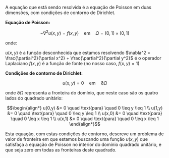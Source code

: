 A equação que está sendo resolvida é a equação de Poisson em duas dimensões, com condições de contorno de Dirichlet. 


**Equação de Poisson:**
```math
-\nabla^2 u(x,y) = f(x,y) \quad \text{em} \quad \Omega = (0,1) \times (0,1)
```
onde:

$u(x,y)$ é a função desconhecida que estamos resolvendo
$\nabla^2 = \frac{\partial^2}{\partial x^2} + \frac{\partial^2}{\partial y^2}$ é o operador Laplaciano
$f(x,y)$ é a função de fonte (no nosso caso, $f(x,y) = 1$)

**Condições de contorno de Dirichlet:**
```math
u(x,y) = 0 \quad \text{em} \quad \partial\Omega
```

onde $\partial\Omega$ representa a fronteira do domínio, que neste caso são os quatro lados do quadrado unitário:
```math
\begin{align*}
u(0,y) &= 0 \quad \text{para} \quad 0 \leq y \leq 1 \\
u(1,y) &= 0 \quad \text{para} \quad 0 \leq y \leq 1 \\
u(x,0) &= 0 \quad \text{para} \quad 0 \leq x \leq 1 \\
u(x,1) &= 0 \quad \text{para} \quad 0 \leq x \leq 1
\end{align*}
```

Esta equação, com estas condições de contorno, descreve um problema de valor de fronteira em que estamos buscando uma função $u(x,y)$ que satisfaça a equação de Poisson no interior do domínio quadrado unitário, e que seja zero em todas as fronteiras deste quadrado.